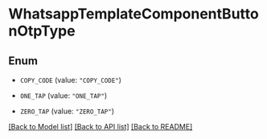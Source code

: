 # WhatsappTemplateComponentButtonOtpType

## Enum


* `COPY_CODE` (value: `"COPY_CODE"`)

* `ONE_TAP` (value: `"ONE_TAP"`)

* `ZERO_TAP` (value: `"ZERO_TAP"`)


[[Back to Model list]](../README.md#documentation-for-models) [[Back to API list]](../README.md#documentation-for-api-endpoints) [[Back to README]](../README.md)

